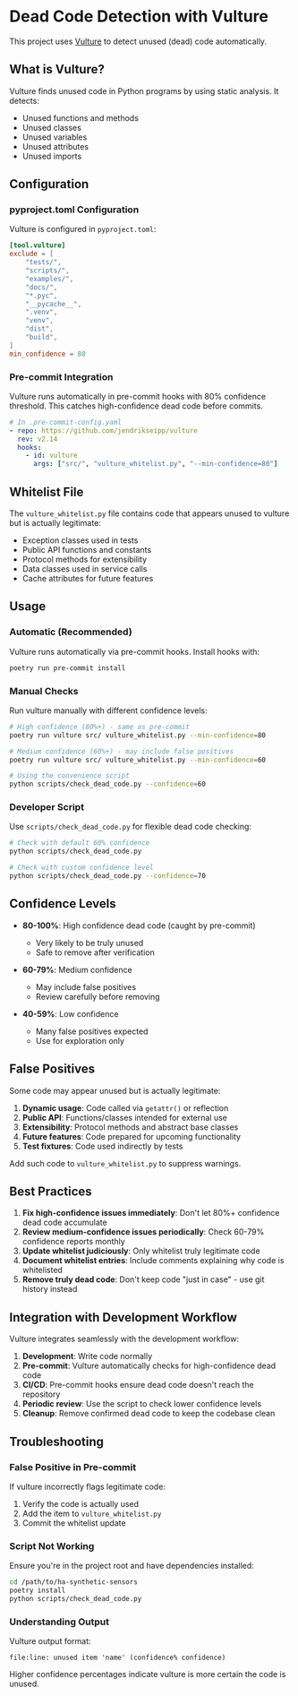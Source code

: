# Dead Code Detection with Vulture

This project uses [Vulture](https://github.com/jendrikseipp/vulture) to detect unused (dead) code automatically.

## What is Vulture?

Vulture finds unused code in Python programs by using static analysis. It detects:

- Unused functions and methods
- Unused classes
- Unused variables
- Unused attributes
- Unused imports

## Configuration

### pyproject.toml Configuration

Vulture is configured in `pyproject.toml`:

```toml
[tool.vulture]
exclude = [
    "tests/",
    "scripts/",
    "examples/",
    "docs/",
    "*.pyc",
    "__pycache__",
    ".venv",
    "venv",
    "dist",
    "build",
]
min_confidence = 80
```

### Pre-commit Integration

Vulture runs automatically in pre-commit hooks with 80% confidence threshold. This catches high-confidence dead code before
commits.

```yaml
# In .pre-commit-config.yaml
- repo: https://github.com/jendrikseipp/vulture
  rev: v2.14
  hooks:
    - id: vulture
      args: ["src/", "vulture_whitelist.py", "--min-confidence=80"]
```

## Whitelist File

The `vulture_whitelist.py` file contains code that appears unused to vulture but is actually legitimate:

- Exception classes used in tests
- Public API functions and constants
- Protocol methods for extensibility
- Data classes used in service calls
- Cache attributes for future features

## Usage

### Automatic (Recommended)

Vulture runs automatically via pre-commit hooks. Install hooks with:

```bash
poetry run pre-commit install
```

### Manual Checks

Run vulture manually with different confidence levels:

```bash
# High confidence (80%+) - same as pre-commit
poetry run vulture src/ vulture_whitelist.py --min-confidence=80

# Medium confidence (60%+) - may include false positives
poetry run vulture src/ vulture_whitelist.py --min-confidence=60

# Using the convenience script
python scripts/check_dead_code.py --confidence=60
```

### Developer Script

Use `scripts/check_dead_code.py` for flexible dead code checking:

```bash
# Check with default 60% confidence
python scripts/check_dead_code.py

# Check with custom confidence level
python scripts/check_dead_code.py --confidence=70
```

## Confidence Levels

- **80-100%**: High confidence dead code (caught by pre-commit)
  - Very likely to be truly unused
  - Safe to remove after verification

- **60-79%**: Medium confidence
  - May include false positives
  - Review carefully before removing

- **40-59%**: Low confidence
  - Many false positives expected
  - Use for exploration only

## False Positives

Some code may appear unused but is actually legitimate:

1. **Dynamic usage**: Code called via `getattr()` or reflection
2. **Public API**: Functions/classes intended for external use
3. **Extensibility**: Protocol methods and abstract base classes
4. **Future features**: Code prepared for upcoming functionality
5. **Test fixtures**: Code used indirectly by tests

Add such code to `vulture_whitelist.py` to suppress warnings.

## Best Practices

1. **Fix high-confidence issues immediately**: Don't let 80%+ confidence dead code accumulate
2. **Review medium-confidence issues periodically**: Check 60-79% confidence reports monthly
3. **Update whitelist judiciously**: Only whitelist truly legitimate code
4. **Document whitelist entries**: Include comments explaining why code is whitelisted
5. **Remove truly dead code**: Don't keep code "just in case" - use git history instead

## Integration with Development Workflow

Vulture integrates seamlessly with the development workflow:

1. **Development**: Write code normally
2. **Pre-commit**: Vulture automatically checks for high-confidence dead code
3. **CI/CD**: Pre-commit hooks ensure dead code doesn't reach the repository
4. **Periodic review**: Use the script to check lower confidence levels
5. **Cleanup**: Remove confirmed dead code to keep the codebase clean

## Troubleshooting

### False Positive in Pre-commit

If vulture incorrectly flags legitimate code:

1. Verify the code is actually used
2. Add the item to `vulture_whitelist.py`
3. Commit the whitelist update

### Script Not Working

Ensure you're in the project root and have dependencies installed:

```bash
cd /path/to/ha-synthetic-sensors
poetry install
python scripts/check_dead_code.py
```

### Understanding Output

Vulture output format:

```text
file:line: unused item 'name' (confidence% confidence)
```

Higher confidence percentages indicate vulture is more certain the code is unused.
